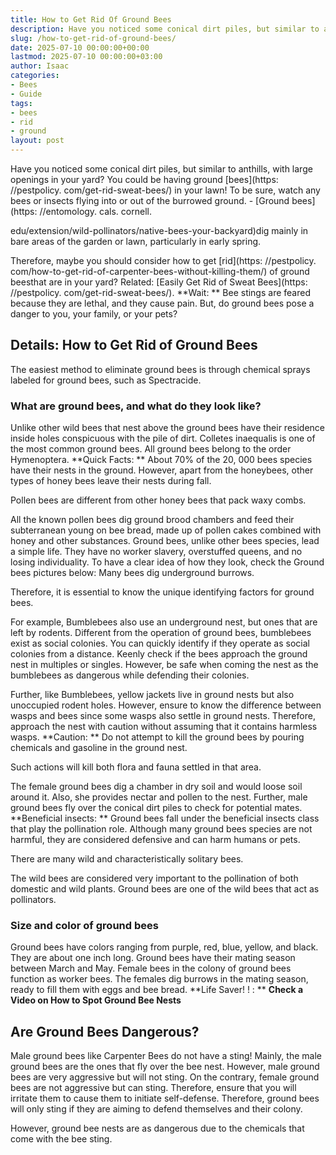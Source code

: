 ```yaml
---
title: How to Get Rid Of Ground Bees
description: Have you noticed some conical dirt piles, but similar to anthills, with large openings in your yard? You could be having ground bees in your lawn!
slug: /how-to-get-rid-of-ground-bees/
date: 2025-07-10 00:00:00+00:00
lastmod: 2025-07-10 00:00:00+03:00
author: Isaac
categories:
- Bees
- Guide
tags:
- bees
- rid
- ground
layout: post
---
```


Have you noticed some conical dirt piles, but similar to anthills, with large openings in your yard? You could be having ground [bees](https: //pestpolicy. com/get-rid-sweat-bees/) in your lawn! To be sure, watch any bees or insects flying into or out of the burrowed ground. - [Ground bees](https: //entomology. cals. cornell.

edu/extension/wild-pollinators/native-bees-your-backyard)dig mainly in bare areas of the garden or lawn, particularly in early spring.

Therefore, maybe you should consider how to get [rid](https: //pestpolicy. com/how-to-get-rid-of-carpenter-bees-without-killing-them/) of ground beesthat are in your yard? Related: [Easily Get Rid of Sweat Bees](https: //pestpolicy. com/get-rid-sweat-bees/). **Wait: ** Bee stings are feared because they are lethal, and they cause pain. But, do ground bees pose a danger to you, your family, or your pets?

##  Details: How to Get Rid of Ground Bees

The easiest method to eliminate ground bees is through chemical sprays labeled for ground bees, such as Spectracide.

###  What are ground bees, and what do they look like?

Unlike other wild bees that nest above the ground bees have their residence inside holes conspicuous with the pile of dirt. Colletes inaequalis is one of the most common ground bees. All ground bees belong to the order Hymenoptera. **Quick Facts: ** About 70% of the 20, 000 bees species have their nests in the ground. However, apart from the honeybees, other types of honey bees leave their nests during fall.

Pollen bees are different from other honey bees that pack waxy combs.

All the known pollen bees dig ground brood chambers and feed their subterranean young on bee bread, made up of pollen cakes combined with honey and other substances. Ground bees, unlike other bees species, lead a simple life. They have no worker slavery, overstuffed queens, and no losing individuality. To have a clear idea of how they look, check the Ground bees pictures below: Many bees dig underground burrows.

Therefore, it is essential to know the unique identifying factors for ground bees.

For example, Bumblebees also use an underground nest, but ones that are left by rodents. Different from the operation of ground bees, bumblebees exist as social colonies. You can quickly identify if they operate as social colonies from a distance. Keenly check if the bees approach the ground nest in multiples or singles. However, be safe when coming the nest as the bumblebees as dangerous while defending their colonies.

Further, like Bumblebees, yellow jackets live in ground nests but also unoccupied rodent holes. However, ensure to know the difference between wasps and bees since some wasps also settle in ground nests. Therefore, approach the nest with caution without assuming that it contains harmless wasps. **Caution: ** Do not attempt to kill the ground bees by pouring chemicals and gasoline in the ground nest.

Such actions will kill both flora and fauna settled in that area.

The female ground bees dig a chamber in dry soil and would loose soil around it. Also, she provides nectar and pollen to the nest. Further, male ground bees fly over the conical dirt piles to check for potential mates. **Beneficial insects: ** Ground bees fall under the beneficial insects class that play the pollination role. Although many ground bees species are not harmful, they are considered defensive and can harm humans or pets.

There are many wild and characteristically solitary bees.

The wild bees are considered very important to the pollination of both domestic and wild plants. Ground bees are one of the wild bees that act as pollinators.

###  Size and color of ground bees

Ground bees have colors ranging from purple, red, blue, yellow, and black. They are about one inch long. Ground bees have their mating season between March and May. Female bees in the colony of ground bees function as worker bees. The females dig burrows in the mating season, ready to fill them with eggs and bee bread. **Life Saver! ! : ** **Check a Video on How to Spot Ground Bee Nests**

##  Are Ground Bees Dangerous?

Male ground bees like Carpenter Bees do not have a sting! Mainly, the male ground bees are the ones that fly over the bee nest. However, male ground bees are very aggressive but will not sting. On the contrary, female ground bees are not aggressive but can sting. Therefore, ensure that you will irritate them to cause them to initiate self-defense. Therefore, ground bees will only sting if they are aiming to defend themselves and their colony.

However, ground bee nests are as dangerous due to the chemicals that come with the bee sting.
